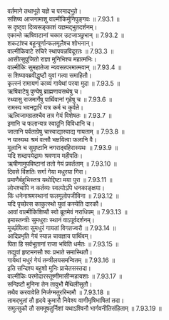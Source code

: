 

  
वर्तमाने तथाभूते यज्ञे च परमाद्भुते।  
सशिष्य आजगामाशु वाल्मीकिर्मुनिपुङ्गवः ॥ 7.93.1 ॥   
स दृष्ट्वा दिव्यसङ्काशं यज्ञमद्भुतदर्शनम्।  
एकान्ते ऋषिवाटानां चकार उटजाञ्छुभान् ॥ 7.93.2 ॥   
शकटांश्च बहून्पूर्णान्फलमूलैश्च शोभनान्।  
वाल्मीकिवाटे रुचिरे स्थापयन्नविदूरतः ॥ 7.93.3 ॥   
आसीत्सुपूजितो राज्ञा मुनिभिश्च महात्मभिः।  
वाल्मीकिः सुमहातेजा न्यवसत्परमात्मवान् ॥ 7.93.4 ॥   
स शिष्यावब्रवीद्धृष्टौ युवां गत्वा समाहितौ।  
कृत्स्नं रामायणं काव्यं गायेथां परया मुदा ॥ 7.93.5 ॥   
ऋषिवाटेषु पुण्येषु ब्राह्मणावसथेषु च।  
रथ्यासु राजमार्गेषु पार्थिवानां गृहेषु च ॥ 7.93.6 ॥   
रामस्य भवनद्वारि यत्र कर्म च कुर्वते।  
ऋत्विजामग्रतश्चैव तत्र गेयं विशेषतः ॥ 7.93.7 ॥   
इमानि च फलान्यत्र स्वादूनि विविधानि च।  
जातानि पर्वताग्रेषु चास्वाद्यास्वाद्य गायताम् ॥ 7.93.8 ॥   
न यास्यथः श्रमं वत्सौ भक्षयित्वा फलानि वै।  
मूलानि च सुमृष्टानि नगराद्बहिरास्यथः ॥ 7.93.9 ॥   
यदि शब्दापयेद्रामः श्रवणाय महीपतिः।  
ऋषीणामुपविष्टानां ततो गेयं प्रवर्तताम् ॥ 7.93.10 ॥   
दिवसे विंशतिः सर्गा गेया मधुरया गिरा।  
प्रमाणैर्बहुभिस्तत्र यथोद्दिष्टा मया पुरा ॥ 7.93.11 ॥   
लोभश्चापि न कर्तव्यः स्वल्पोऽपि धनकाङ्क्षया।  
किं धनेनाश्रमस्थानां फलमूलोपजीविना ॥ 7.93.12 ॥   
यदि पृच्छेत्स काकुत्स्थो युवां कस्येति दारकौ।  
आवां वाल्मीकिशिष्यौ स्वो ब्रूतमेवं नराधिपम् ॥ 7.93.13 ॥   
इमास्तन्त्रीः सुमधुराः स्थानं वाऽपूर्वदर्शनम्।  
मूर्च्छयित्वा सुमधुरं गायतां विगतज्वरौ ॥ 7.93.14 ॥   
आदिप्रभृति गेयं स्यान्न चावज्ञाय पार्थिवम्।  
पिता हि सर्वभूतानां राजा भविति धर्मतः ॥ 7.93.15 ॥   
तद्युवां हृष्टमनसौ श्वः प्रभाते समास्थितौ।  
गायेथां मधुरं गेयं तन्त्रीलयसमन्वितम् ॥ 7.93.16 ॥   
इति सन्दिश्य बहुशो मुनिः प्राचेतसस्तदा।  
वाल्मीकिः परमोदारस्तूष्णीमासीन्महायशाः ॥ 7.93.17 ॥   
सन्दिष्टौ मुनिना तेन तावुभौ मैथिलीसुतौ।  
तथैव करवावेति निर्जग्मतुररिन्दमौ ॥ 7.93.18 ॥   
तामद्भुतां तौ हृदये कुमारौ निवेश्य वाणीमृषिभाषितां तदा।  
समुत्सुकौ तौ सममूषतुर्निशां यथाऽश्विनौ भार्गवनीतिसंहिताम् ॥ 7.93.19 ॥   
